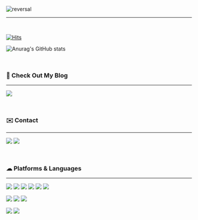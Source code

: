<!--
![header](https://capsule-render.vercel.app/api?type=rect&color=gradient&height=200&section=header&text=Welcome%20to%20Jiyeon%20Na's%20Github&fontSize=50)
-->

![reversal](https://capsule-render.vercel.app/api?type=rect&text=Jiyeon%20Na's%20Github&fontAlign=30&fontSize=30&desc=Welcome%20to%20my%20github!&descAlign=60&descAlignY=50&theme=radical)

---
<br>

[![Hits](https://hits.seeyoufarm.com/api/count/incr/badge.svg?url=https%3A%2F%2Fgithub.com%2Fnajiyeon&count_bg=%234F94EF&title_bg=%23555555&icon=github.svg&icon_color=%23FFFFFF&title=hits&edge_flat=false)](https://hits.seeyoufarm.com)

![Anurag's GitHub stats](https://github-readme-stats.vercel.app/api?username=najiyeon&show_icons=true&theme=radical)

<br>

### 🔗 Check Out My Blog

---

<a href="https://najiyeon.github.io" target="_blank"><img src="https://img.shields.io/badge/Jiyeon Na's Blog-222222?style=for-the-badge&logo=githubpages&logoColor=FFFFFF"/></a>

<br>

### ✉️ Contact

---

<a href="mailto:skwldus@hanyang.ac.kr" target="_blank"><img src="https://img.shields.io/badge/skwldus@hanyang.ac.kr-EA4335?style=flat&logo=gmail&logoColor=FFFFFF"/></a>
<a href="https://www.instagram.com/o2o1o5/" target="_blank"><img src="https://img.shields.io/badge/o2o1o5-E4405F?style=flat&logo=instagram&logoColor=FFFFFF"/></a>

<br>

### ☁ Platforms & Languages

---

<img src="https://img.shields.io/badge/C-A8B9CC?style=flat-square&logo=C&logoColor=white"></a>
<img src="https://img.shields.io/badge/C++-00599C?style=flat-square&logo=cplusplus&logoColor=white"></a>
<img src="https://img.shields.io/badge/python-3776AB?style=flat-square&logo=python&logoColor=white"/></a>
<img src="https://img.shields.io/badge/Java-007396?style=flat-square&logo=Java&logoColor=white"/></a>
<img src="https://img.shields.io/badge/Kotlin-7F52FF?style=flat-square&logo=kotlin&logoColor=white"/></a>
<img src="https://img.shields.io/badge/Flutter-02569B?style=flat-square&logo=Flutter&logoColor=white"></a>


<img src="https://img.shields.io/badge/HTML-E34F26?style=flat-square&logo=html5&logoColor=white"></a>
<img src="https://img.shields.io/badge/CSS-1572B6?style=flat-square&logo=css3&logoColor=white"></a>
<img src="https://img.shields.io/badge/Jekyll-CC0000?style=flat-square&logo=jekyll&logoColor=white"></a>


<img src="https://img.shields.io/badge/MySQL-4479A1?style=flat-square&logo=mysql&logoColor=white"></a>
<img src="https://img.shields.io/badge/Firebase-FFCA28?style=flat-square&logo=firebase&logoColor=white"></a>
